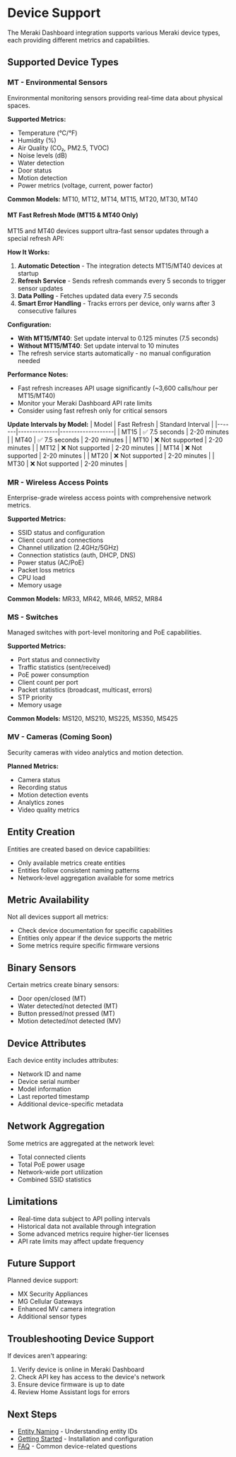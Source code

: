 # Device Support

The Meraki Dashboard integration supports various Meraki device types, each providing different metrics and capabilities.

## Supported Device Types

### MT - Environmental Sensors

Environmental monitoring sensors providing real-time data about physical spaces.

**Supported Metrics:**
- Temperature (°C/°F)
- Humidity (%)
- Air Quality (CO₂, PM2.5, TVOC)
- Noise levels (dB)
- Water detection
- Door status
- Motion detection
- Power metrics (voltage, current, power factor)

**Common Models:** MT10, MT12, MT14, MT15, MT20, MT30, MT40

#### MT Fast Refresh Mode (MT15 & MT40 Only)

MT15 and MT40 devices support ultra-fast sensor updates through a special refresh API:

**How It Works:**
1. **Automatic Detection** - The integration detects MT15/MT40 devices at startup
2. **Refresh Service** - Sends refresh commands every 5 seconds to trigger sensor updates
3. **Data Polling** - Fetches updated data every 7.5 seconds
4. **Smart Error Handling** - Tracks errors per device, only warns after 3 consecutive failures

**Configuration:**
- **With MT15/MT40**: Set update interval to 0.125 minutes (7.5 seconds)
- **Without MT15/MT40**: Set update interval to 10 minutes
- The refresh service starts automatically - no manual configuration needed

**Performance Notes:**
- Fast refresh increases API usage significantly (~3,600 calls/hour per MT15/MT40)
- Monitor your Meraki Dashboard API rate limits
- Consider using fast refresh only for critical sensors

**Update Intervals by Model:**
| Model | Fast Refresh | Standard Interval |
|-------|--------------|-------------------|
| MT15  | ✅ 7.5 seconds | 2-20 minutes |
| MT40  | ✅ 7.5 seconds | 2-20 minutes |
| MT10  | ❌ Not supported | 2-20 minutes |
| MT12  | ❌ Not supported | 2-20 minutes |
| MT14  | ❌ Not supported | 2-20 minutes |
| MT20  | ❌ Not supported | 2-20 minutes |
| MT30  | ❌ Not supported | 2-20 minutes |

### MR - Wireless Access Points

Enterprise-grade wireless access points with comprehensive network metrics.

**Supported Metrics:**
- SSID status and configuration
- Client count and connections
- Channel utilization (2.4GHz/5GHz)
- Connection statistics (auth, DHCP, DNS)
- Power status (AC/PoE)
- Packet loss metrics
- CPU load
- Memory usage

**Common Models:** MR33, MR42, MR46, MR52, MR84

### MS - Switches

Managed switches with port-level monitoring and PoE capabilities.

**Supported Metrics:**
- Port status and connectivity
- Traffic statistics (sent/received)
- PoE power consumption
- Client count per port
- Packet statistics (broadcast, multicast, errors)
- STP priority
- Memory usage

**Common Models:** MS120, MS210, MS225, MS350, MS425

### MV - Cameras (Coming Soon)

Security cameras with video analytics and motion detection.

**Planned Metrics:**
- Camera status
- Recording status
- Motion detection events
- Analytics zones
- Video quality metrics

## Entity Creation

Entities are created based on device capabilities:

- Only available metrics create entities
- Entities follow consistent naming patterns
- Network-level aggregation available for some metrics

## Metric Availability

Not all devices support all metrics:

- Check device documentation for specific capabilities
- Entities only appear if the device supports the metric
- Some metrics require specific firmware versions

## Binary Sensors

Certain metrics create binary sensors:

- Door open/closed (MT)
- Water detected/not detected (MT)
- Button pressed/not pressed (MT)
- Motion detected/not detected (MV)

## Device Attributes

Each device entity includes attributes:

- Network ID and name
- Device serial number
- Model information
- Last reported timestamp
- Additional device-specific metadata

## Network Aggregation

Some metrics are aggregated at the network level:

- Total connected clients
- Total PoE power usage
- Network-wide port utilization
- Combined SSID statistics

## Limitations

- Real-time data subject to API polling intervals
- Historical data not available through integration
- Some advanced metrics require higher-tier licenses
- API rate limits may affect update frequency

## Future Support

Planned device support:

- MX Security Appliances
- MG Cellular Gateways
- Enhanced MV camera integration
- Additional sensor types

## Troubleshooting Device Support

If devices aren't appearing:

1. Verify device is online in Meraki Dashboard
2. Check API key has access to the device's network
3. Ensure device firmware is up to date
4. Review Home Assistant logs for errors

## Next Steps

- [Entity Naming](naming-conventions.md) - Understanding entity IDs
- [Getting Started](getting-started.md) - Installation and configuration
- [FAQ](faq.md) - Common device-related questions
